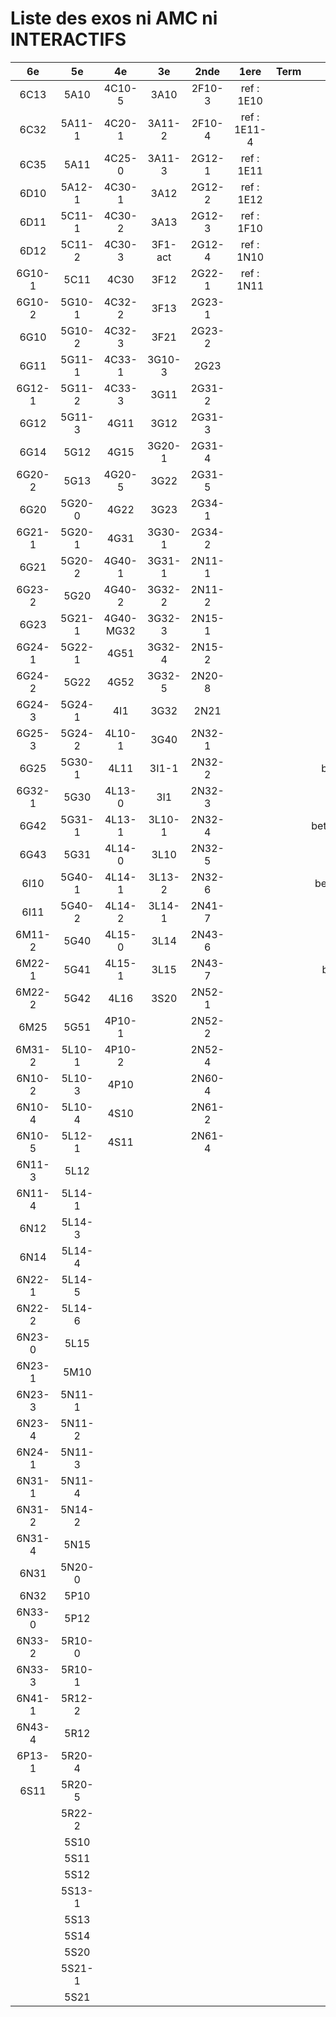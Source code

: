 # Liste des exos ni AMC ni INTERACTIFS

|6e|5e|4e|3e|2nde|1ere|Term|Reste|
|:-:|:-:|:-:|:-:|:-:|:-:|:-:|:-:|
|6C13|5A10|4C10-5|3A10|2F10-3|ref : 1E10||beta2F31|
|6C32|5A11-1|4C20-1|3A11-2|2F10-4|ref : 1E11-4||beta2N60-X1|
|6C35|5A11|4C25-0|3A11-3|2G12-1|ref : 1E11||beta2N60-X2|
|6D10|5A12-1|4C30-1|3A12|2G12-2|ref : 1E12||beta3F23|
|6D11|5C11-1|4C30-2|3A13|2G12-3|ref : 1F10||beta3G15|
|6D12|5C11-2|4C30-3|3F1-act|2G12-4|ref : 1N10||beta3G41|
|6G10-1|5C11|4C30|3F12|2G22-1|ref : 1N11||beta3s21|
|6G10-2|5G10-1|4C32-2|3F13|2G23-1|||beta4C31|
|6G10|5G10-2|4C32-3|3F21|2G23-2|||beta4G20-3|
|6G11|5G11-1|4C33-1|3G10-3|2G23|||beta4G20-4|
|6G12-1|5G11-2|4C33-3|3G11|2G31-2|||beta6C33-1|
|6G12|5G11-3|4G11|3G12|2G31-3|||beta6test2|
|6G14|5G12|4G15|3G20-1|2G31-4|||beta6test2021|
|6G20-2|5G13|4G20-5|3G22|2G31-5|||betaAsymptotesObliques|
|6G20|5G20-0|4G22|3G23|2G34-1|||betaComplexes|
|6G21-1|5G20-1|4G31|3G30-1|2G34-2|||betaDivisionsDePolynomes|
|6G21|5G20-2|4G40-1|3G31-1|2N11-1|||betaEq1erDegreDansC|
|6G23-2|5G20|4G40-2|3G32-2|2N11-2|||betaEq2eDegAvecParam|
|6G23|5G21-1|4G40-MG32|3G32-3|2N15-1|||betaEqCarreDansC|
|6G24-1|5G22-1|4G51|3G32-4|2N15-2|||betaEquationsLog|
|6G24-2|5G22|4G52|3G32-5|2N20-8|||betaEqValAbs|
|6G24-3|5G24-1|4I1|3G32|2N21|||betaExo3d|
|6G25-3|5G24-2|4L10-1|3G40|2N32-1|||betaExoSimpleMatthieu|
|6G25|5G30-1|4L11|3I1-1|2N32-2|||betaModele10_simple_question-reponse|
|6G32-1|5G30|4L13-0|3I1|2N32-3|||betaModele11_parametrable|
|6G42|5G31-1|4L13-1|3L10-1|2N32-4|||betaModele20_plusieurs_types_de_questions|
|6G43|5G31|4L14-0|3L10|2N32-5|||betaModele21_parametrables|
|6I10|5G40-1|4L14-1|3L13-2|2N32-6|||betaModele30_constructions_géométriques|
|6I11|5G40-2|4L14-2|3L14-1|2N41-7|||betaModele31_parametrables|
|6M11-2|5G40|4L15-0|3L14|2N43-6|||betaModele40_tableau_proportionnalite|
|6M22-1|5G41|4L15-1|3L15|2N43-7|||betaModele41_tableau_signes_variations|
|6M22-2|5G42|4L16|3S20|2N52-1|||betaProbaAouB|
|6M25|5G51|4P10-1||2N52-2|||betaProbabilites|
|6M31-2|5L10-1|4P10-2||2N52-4|||betaPuissances|
|6N10-2|5L10-3|4P10||2N60-4|||betarotation3d|
|6N10-4|5L10-4|4S10||2N61-2|||betaSpline|
|6N10-5|5L12-1|4S11||2N61-4|||betaSys2x2CombLin|
|6N11-3|5L12||||||betaTracerParabole|
|6N11-4|5L14-1||||||betatrinome|
|6N12|5L14-3||||||moule_a_exo_mathalea|
|6N14|5L14-4||||||moule_a_exo_mathalea2d|
|6N22-1|5L14-5||||||c3C10-2|
|6N22-2|5L14-6||||||c3N10|
|6N23-0|5L15||||||c3N23|
|6N23-1|5M10||||||CM020|
|6N23-3|5N11-1||||||CM021|
|6N23-4|5N11-2||||||PEA11-1|
|6N24-1|5N11-3||||||PEA11|
|6N31-1|5N11-4||||||P003|
|6N31-2|5N14-2||||||P004|
|6N31-4|5N15||||||P005|
|6N31|5N20-0||||||P006|
|6N32|5P10||||||P007|
|6N33-0|5P12||||||P008|
|6N33-2|5R10-0||||||P009|
|6N33-3|5R10-1||||||P010|
|6N41-1|5R12-2||||||P011|
|6N43-4|5R12||||||P012|
|6P13-1|5R20-4||||||P013|
|6S11|5R20-5||||||P014|
||5R22-2|||||||
||5S10|||||||
||5S11|||||||
||5S12|||||||
||5S13-1|||||||
||5S13|||||||
||5S14|||||||
||5S20|||||||
||5S21-1|||||||
||5S21|||||||
